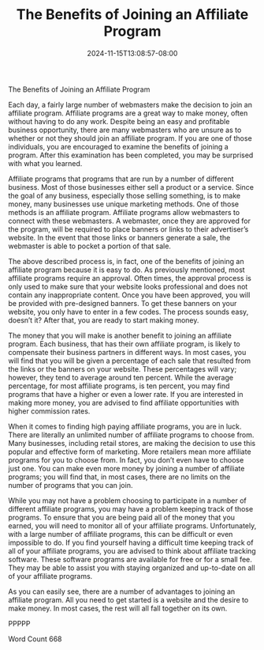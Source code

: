 ﻿---
title: "The Benefits of Joining an Affiliate Program"
date: 2024-11-15T13:08:57-08:00
description: "Tracking Software Tips for Web Success"
featured_image: "/images/Tracking Software.jpg"
tags: ["Tracking Software"]
---

The Benefits of Joining an Affiliate Program

Each day, a fairly large number of webmasters make the decision to join an affiliate program. Affiliate programs are a great way to make money, often without having to do any work.  Despite being an easy and profitable business opportunity, there are many webmasters who are unsure as to whether or not they should join an affiliate program.  If you are one of those individuals, you are encouraged to examine the benefits of joining a program. After this examination has been completed, you may be surprised with what you learned. 

Affiliate programs that programs that are run by a number of different business. Most of those businesses either sell a product or a service. Since the goal of any business, especially those selling something, is to make money, many businesses use unique marketing methods. One of those methods is an affiliate program.  Affiliate programs allow webmasters to connect with these webmasters. A webmaster, once they are approved for the program, will be required to place banners or links to their advertiser’s website. In the event that those links or banners generate a sale, the webmaster is able to pocket a portion of that sale.

The above described process is, in fact, one of the benefits of joining an affiliate program because it is easy to do.  As previously mentioned, most affiliate programs require an approval.  Often times, the approval process is only used to make sure that your website looks professional and does not contain any inappropriate content.  Once you have been approved, you will be provided with pre-designed banners. To get these banners on your website, you only have to enter in a few codes. The process sounds easy, doesn’t it?  After that, you are ready to start making money.

The money that you will make is another benefit to joining an affiliate program. Each business, that has their own affiliate program, is likely to compensate their business partners in different ways.  In most cases, you will find that you will be given a percentage of each sale that resulted from the links or the banners on your website. These percentages will vary; however, they tend to average around ten percent.  While the average percentage, for most affiliate programs, is ten percent, you may find programs that have a higher or even a lower rate.  If you are interested in making more money, you are advised to find affiliate opportunities with higher commission rates.

When it comes to finding high paying affiliate programs, you are in luck. There are literally an unlimited number of affiliate programs to choose from.  Many businesses, including retail stores, are making the decision to use this popular and effective form of marketing.  More retailers mean more affiliate programs for you to choose from. In fact, you don’t even have to choose just one. You can make even more money by joining a number of affiliate programs; you will find that, in most cases, there are no limits on the number of programs that you can join.

While you may not have a problem choosing to participate in a number of different affiliate programs, you may have a problem keeping track of those programs.  To ensure that you are being paid all of the money that you earned, you will need to monitor all of your affiliate programs.  Unfortunately, with a large number of affiliate programs, this can be difficult or even impossible to do.   If you find yourself having a difficult time keeping track of all of your affiliate programs, you are advised to think about affiliate tracking software.  These software programs are available for free or for a small fee.  They may be able to assist you with staying organized and up-to-date on all of your affiliate programs.

As you can easily see, there are a number of advantages to joining an affiliate program.  All you need to get started is a website and the desire to make money. In most cases, the rest will all fall together on its own.

PPPPP

Word Count 668

